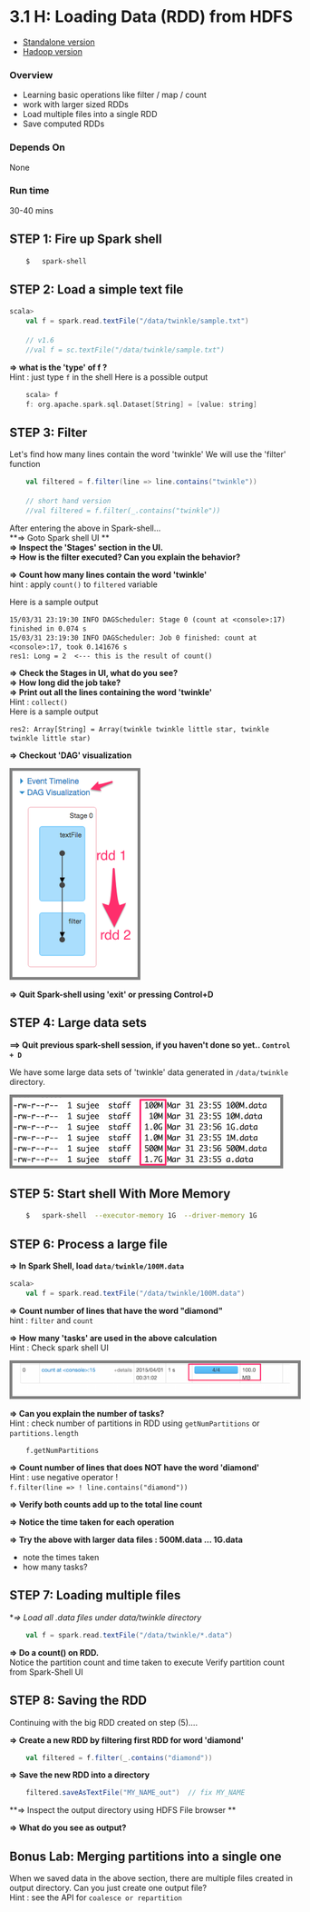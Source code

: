 <link rel='stylesheet' href='../assets/css/main.css'/>

# 3.1 H: Loading Data (RDD) from HDFS

- [Standalone version](3.1-rdd-basics.md) 
- [Hadoop version](3.1H-rdd-hadoop.md)

### Overview
* Learning basic operations like filter / map / count
* work with larger sized RDDs
* Load multiple files into a single RDD
* Save computed RDDs

### Depends On
None

### Run time
30-40 mins


## STEP 1:  Fire up Spark shell

```bash
    $   spark-shell
```


## STEP 2: Load a simple text file

```scala
scala>
    val f = spark.read.textFile("/data/twinkle/sample.txt")

    // v1.6
    //val f = sc.textFile("/data/twinkle/sample.txt")
```


**=> what is the 'type' of f ?**  
Hint : just type `f` in the shell
Here is a possible output

```scala
    scala> f
    f: org.apache.spark.sql.Dataset[String] = [value: string]
```


## STEP 3: Filter
Let's find how many lines contain the word 'twinkle'
We will use the 'filter' function

```scala
    val filtered = f.filter(line => line.contains("twinkle"))

    // short hand version
    //val filtered = f.filter(_.contains("twinkle"))
```

After entering the above in Spark-shell...  
**=> Goto Spark shell UI **  
**=> Inspect the 'Stages' section in the UI.**  
**=> How is the filter executed? Can you explain the behavior?**  

**=> Count how many lines contain the word 'twinkle'**  
hint : apply `count()` to `filtered` variable

Here is a sample output

```console
15/03/31 23:19:30 INFO DAGScheduler: Stage 0 (count at <console>:17) finished in 0.074 s
15/03/31 23:19:30 INFO DAGScheduler: Job 0 finished: count at <console>:17, took 0.141676 s
res1: Long = 2  <--- this is the result of count()
```


**=> Check the Stages in UI,  what do you see?**  
**=> How long did the job take?**  
**=> Print out all the lines containing the word 'twinkle'**   
Hint : `collect()`  
Here is a sample output
```console
res2: Array[String] = Array(twinkle twinkle little star, twinkle twinkle little star)
```

**=> Checkout 'DAG' visualization**

<img src="../assets/images/3.1c.png" style="border: 5px solid grey; max-width:100%;"/>

**=> Quit Spark-shell using 'exit'  or pressing  Control+D**


## STEP 4:  Large data sets
**==> Quit previous spark-shell session, if you haven't done so yet.. `Control + D`**  

We have some large data sets of 'twinkle' data generated in `/data/twinkle`  directory.

<img src="../assets/images/3.1a.png" style="border: 5px solid grey; max-width:100%;"/>

## STEP 5:  Start shell With More Memory

```bash
    $   spark-shell  --executor-memory 1G  --driver-memory 1G
```

## STEP 6: Process a large file
**=> In Spark Shell, load `data/twinkle/100M.data`**  
```scala
scala>
    val f = spark.read.textFile("/data/twinkle/100M.data")
```

**=> Count number of lines that have the word "diamond"**  
hint : `filter`  and `count`

**=> How many 'tasks' are used in the above calculation**  
Hint : Check spark shell UI

<img src="../assets/images/3.1b.png" style="border: 5px solid grey; max-width:100%;" />

**=> Can you explain the number of tasks?**  
Hint : check number of partitions in RDD using `getNumPartitions`  or `partitions.length`  
```
    f.getNumPartitions
```


**=> Count number of lines that does NOT have the word 'diamond'**  
Hint : use negative operator  !  
`f.filter(line => ! line.contains("diamond")) `

**=> Verify both counts add up to the total line count**

**=> Notice the time taken for each operation**

**=> Try the above with larger data files : 500M.data  ... 1G.data**
  - note the times taken
  - how many tasks?

## STEP 7: Loading multiple files
**=> Load all *.data files under  data/twinkle  directory**  
```scala
    val f = spark.read.textFile("/data/twinkle/*.data")
```

**=> Do a count() on RDD.**  
Notice the partition count and time taken to execute
Verify partition count from Spark-Shell UI

## STEP 8:  Saving the RDD
Continuing with the big RDD created on step (5)....

**=> Create a new RDD by filtering first RDD for word 'diamond'**  

```scala
    val filtered = f.filter(_.contains("diamond"))
```

**=> Save the new RDD into a directory**  
```scala
    filtered.saveAsTextFile("MY_NAME_out")  // fix MY_NAME
```

**=> Inspect the output directory using HDFS File browser **

**=> What do you see as output?**


## Bonus Lab: Merging partitions into a single one
When we saved data in the above section, there are multiple files created in output directory.   Can you just create one output file?   
Hint : see the API for `coalesce or repartition`